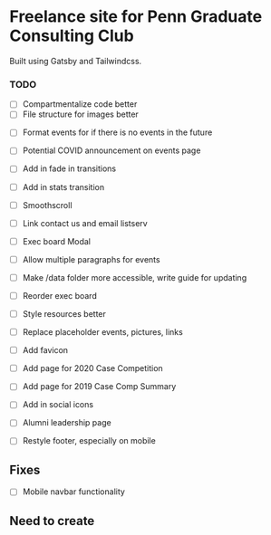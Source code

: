# Freelance site for Penn Graduate Consulting Club

Built using Gatsby and Tailwindcss.

### TODO

- [ ] Compartmentalize code better
- [ ] File structure for images better

* [ ] Format events for if there is no events in the future
* [ ] Potential COVID announcement on events page

* [ ] Add in fade in transitions
* [ ] Add in stats transition
* [ ] Smoothscroll

* [ ] Link contact us and email listserv
* [ ] Exec board Modal
* [ ] Allow multiple paragraphs for events
* [ ] Make /data folder more accessible, write guide for updating
* [ ] Reorder exec board
* [ ] Style resources better
* [ ] Replace placeholder events, pictures, links
* [ ] Add favicon

* [ ] Add page for 2020 Case Competition
* [ ] Add page for 2019 Case Comp Summary
* [ ] Add in social icons
* [ ] Alumni leadership page
* [ ] Restyle footer, especially on mobile

## Fixes

- [ ] Mobile navbar functionality

## Need to create
